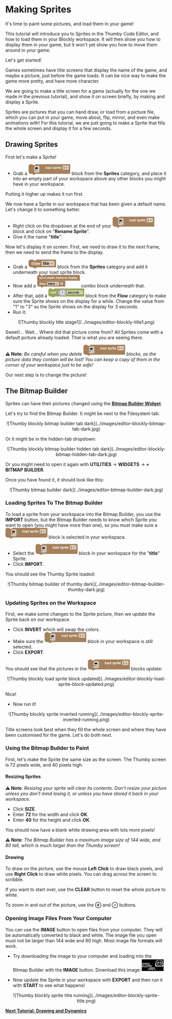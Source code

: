 # Making Sprites

It's time to paint some pictures, and load them in your game!

This tutorial will introduce you to Sprites in the Thumby Code Editor, and how to load them in your Blockly workspace. It will then show you how to display them in your game, but it won't yet show you how to move them around in your game.

Let's get started!

Games sometimes have title screens that display the name of the game, and maybe a picture, just before the game loads. It can be nice way to make the game more pretty, and have more character.

We are going to make a title screen for a game (actually for the one we made in the previous tutorial), and show it on screen briefly, by making and display a Sprite.

Sprites are pictures that you can hand draw, or load from a picture file, which you can put in your game, move about, flip, mirror, and even make animations with! For this tutorial, we are just going to make a Sprite that fills the whole screen and display it for a few seconds.

## Drawing Sprites

First let's make a Sprite!

* Grab a <img src="../../images/editor-blockly-sprite-block.png" alt="[load sprite]" style="height:2.4em"> block from the **Sprites** category, and place it into an empty part of your workspace above any other blocks you might have in your workspace.

Putting it higher up makes it run first.

We now have a Sprite in our workspace that has been given a default name. Let's change it to something better.

* Right click on the dropdown at the end of your <img src="../../images/editor-blockly-sprite-block.png" alt="[load sprite]" style="height:2.4em"> block and click on "**Rename Sprite**".
* Give it the name "**title**".

Now let's display it on screen. First, we need to draw it to the next frame, then we need to send the frame to the display.

* Grab a <img src="../../images/editor-blockly-draw-sprite-title-block.png" alt="[draw title]" style="height:2.0em"> block from the **Sprites** category and add it underneath your load sprite block.
* Now add a <img src="../../images/editor-blockly-send-drawn-combo-block.png" alt="[send drawn frame to display] and [draw fill]" style="height:2.8em"> combo block underneath that.
* After that, add a <img src="../../images/editor-blockly-wait-block.png" alt="[wait]" style="height:2.0em"> block from the **Flow** category to make sure the Sprite shows on the display for a while. Change the value from "1" to "3" so the Sprite shows on the display for 3 seconds.
* Run it:

<center>
![Thumby blockly title stage1](../images/editor-blockly-title1.png)
</center>

Sweet!... Wait... Where did that picture come from? All Sprites come with a default pciture already loaded. That is what you are seeing there.

**⚠ Note**: *Be careful when you delete <img src="../../images/editor-blockly-sprite-block.png" alt="[load sprite]" style="height:2.4em"> blocks, as the picture data they contain will be lost! You can keep a copy of them in the corner of your workspace just to be safe!*

Our next step is to change the picture!

## The Bitmap Builder

Sprites can have their pictures changed using the [**Bitmap Builder Widget**](../../Code-Editor/Widget-panels/#bitmap-builder).

Let's try to find the Bitmap Builder. It might be next to the Filesystem tab:

<center>
![Thumby blockly bitmap builder tab dark](../images/editor-blockly-bitmap-tab-dark.jpg)
</center>

Or it might be in the hidden-tab dropdown:

<center>
![Thumby blockly bitmap builder hidden tab dark](../images/editor-blockly-bitmap-hidden-tab-dark.jpg)
</center>


Or you might need to open it again with **UTILITIES** -> **WIDGETS** -> **+ BITMAP BUILDER**.

Once you have found it, it should look like this:

<center>
![Thumby bitmap builder dark](../images/editor-bitmap-builder-dark.jpg)
</center>

### Loading Sprites To The Bitmap Builder

To load a sprite from your workspace into the Bitmap Builder, you use the **IMPORT** button, but the Bitmap Builder needs to know which Sprite you want to open (you might have more than one), so you must make sure a <img src="../../images/editor-blockly-sprite-block.png" alt="[load sprite]" style="height:2.4em"> block is selected in your workspace.

* Select the <img src="../../images/editor-blockly-sprite-block.png" alt="[load sprite]" style="height:2.4em"> block in your workspace for the "**title**" Sprite.
* Click **IMPORT**.

You should see the Thumby Sprite loaded:

<center>
![Thumby bitmap builder of thumby dark](../images/editor-bitmap-builder-thumby-dark.jpg)
</center>

### Updating Sprites on the Workspace

First, we make some changes to the Sprite picture, then we update the Sprite back on our workspace.

* Click **INVERT** which will swap the colors.
* Make sure the <img src="../../images/editor-blockly-sprite-block.png" alt="[load sprite]" style="height:2.4em"> block in your workspace is still selected.
* Click **EXPORT**.

You should see that the pictures in the <img src="../../images/editor-blockly-sprite-block.png" alt="[load sprite]" style="height:2.4em"> blocks update:

<center>
![Thumby blockly load sprite block updated](../images/editor-blockly-load-sprite-block-updated.png)
</center>

Nice!

* Now run it!

<center>
![Thumby blockly sprite inverted running](../images/editor-blockly-sprite-inverted-running.png)
</center>

Title screens look best when they fill the whole screen and where they have been customised for the game. Let's do both next.

### Using the Bitmap Builder to Paint

First, let's make the Sprite the same size as the screen. The Thumby screen is 72 pixels wide, and 40 pixels high.

#### Resizing Sprites

**⚠ Note**: *Resizing your sprite will clear its contents. Don't resize your picture unless you don't mind losing it, or unless you have stored it back in your workspace.*

* Click **SIZE**.
* Enter **72** for the width and click **OK**.
* Enter **40** for the height and click **OK**.

You should now have a blank white drawing area with lots more pixels!

**⚠ Note**: *The Bitmap Builder has a maximum image size of 144 wide, and 80 tall, which is much larger than the Thumby screen!*

#### Drawing

To draw on the picture, use the mouse **Left Click** to draw black pixels, and use **Right Click** to draw white pixels. You can drag across the screen to scribble.

If you want to start over, use the **CLEAR** button to reset the whole picture to white.

To zoom in and out of the picture, use the **⊕** and **⊖** buttons.

### Opening Image Files From Your Computer

You can use the **IMAGE** button to open files from your computer. They will be automatically converted to black and white. The image file you open must not be larger than 144 wide and 80 high. Most image file formats will work.

* Try downloading the image to your computer and loading into the Bitmap Builder with the **IMAGE** button. Download this image:![Thumby speed buzzer title screen](../images/speed-buzzer-title-screen.png)

* Now update the Sprite in your workspace with **EXPORT** and then run it with **START** to see what happens!

<center>
![Thumby blockly sprite title running](../images/editor-blockly-sprite-title.png)
</center>

[**Next Tutorial: Drawing and Dynamics**](../Drawing-and-Dynamics/)
